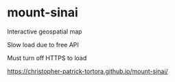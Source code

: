 # mount-sinai
Interactive geospatial map

Slow load due to free API

Must turn off HTTPS to load

https://christopher-patrick-tortora.github.io/mount-sinai/
